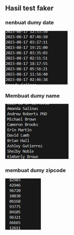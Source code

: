 ## Hasil test faker

### nenbuat dumy date

![Alt text](image.png)

### Membuat dumy name

![Alt text](image-1.png)

### membuat dumy zipcode

![Alt text](image-2.png)
